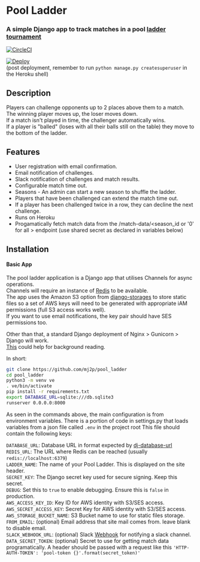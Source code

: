 # Pool Ladder
### A simple Django app to track matches in a pool [ladder tournament](https://en.wikipedia.org/wiki/Ladder_tournament)

[![CircleCI](https://circleci.com/gh/mj2p/pool_ladder/tree/master.svg?style=svg)](https://circleci.com/gh/mj2p/pool_ladder/tree/master)  

[![Deploy](https://www.herokucdn.com/deploy/button.svg)](https://heroku.com/deploy?template=https://github.com/mj2p/pool_ladder/tree/master)  
(post deployment, remember to run `python manage.py createsuperuser` in the Heroku shell)

## Description
Players can challenge opponents up to 2 places above them to a match.  
The winning player moves up, the loser moves down.  
If a match isn't played in time, the challenger automatically wins.  
If a player is "balled" (loses with all their balls still on the table) they move to the bottom of the ladder.

## Features
* User registration with email confirmation.
* Email notification of challenges.
* Slack notification of challenges and match results.
* Configurable match time out.
* Seasons - An admin can start a new season to shuffle the ladder.
* Players that have been challenged can extend the match time out.
* If a player has been challenged twice in a row, they can decline the next challenge.
* Runs on Heroku
* Progamatically fetch match data from the <url>/match-data/<season_id or '0' for all > endpoint (use shared secret as declared in variables below)

## Installation
#### Basic App
The pool ladder application is a Django app that utilises Channels for async operations.  
Channels will require an instance of [Redis](https://redis.io/) to be available.  
The app uses the Amazon S3 option from [django-storages](https://django-storages.readthedocs.io/en/latest/backends/amazon-S3.html) to store static files so a set of AWS keys will need to be generated with appropriate iAM permissions (full S3 access works well).  
If you want to use email notifications, the key pair should have SES permissions too.  
  
Other than that, a standard Django deployment of Nginx > Gunicorn > Django will work.  
[This](https://www.digitalocean.com/community/tutorials/how-to-set-up-django-with-postgres-nginx-and-gunicorn-on-ubuntu-16-04) could help for background reading.  
  
  In short:
```bash
git clone https://github.com/mj2p/pool_ladder
cd pool_ladder
python3 -m venv ve
. ve/bin/activate
pip install -r requirements.txt
export DATABASE_URL=sqlite:///db.sqlite3
runserver 0.0.0.0:8000
```

As seen in the commands above, the main configuration is from environment variables. 
There is a portion of code in settings.py that loads variables from a json file called `.env` in the project root
This file should contain the following keys:

`DATABASE_URL`: Database URL in format expected by [dj-database-url](https://github.com/jacobian/dj-database-url#url-schema)    
`REDIS_URL`: The URL where Redis can be reached (usually `redis://localhost:6379`)  
`LADDER_NAME`: The name of your Pool Ladder. This is displayed on the site header.  
`SECRET_KEY`: The Django secret key used for secure signing. Keep this secret.  
`DEBUG`: Set this to `true` to enable debugging. Ensure this is `false` in production.   
`AWS_ACCESS_KEY_ID`: Key ID for AWS identity with S3/SES access.  
`AWS_SECRET_ACCESS_KEY`: Secret Key for AWS identity with S3/SES access.  
`AWS_STORAGE_BUCKET_NAME`: S3 Bucket name to use for static files storage.  
`FROM_EMAIL`: (optional) Email address that site mail comes from. leave blank to disable email.  
`SLACK_WEBHOOK_URL`: (optional) Slack [Webhook](https://api.slack.com/incoming-webhooks) for notifying a slack channel.  
`DATA_SECRET_TOKEN`: (optional) Secret to use for getting match data programatically. A header should be passed with a request like this `'HTTP-AUTH-TOKEN': 'pool-token {}'.format(secret_token)'`






 
